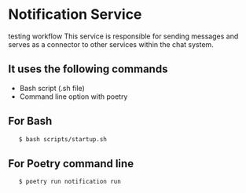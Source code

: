 # Notification Service
testing workflow
This service is responsible for sending messages and serves as a connector to other services within the chat system.


## It uses the following commands

- Bash script (.sh file)
- Command line option with poetry



## For Bash

```bash
   $ bash scripts/startup.sh
```

## For Poetry command line

```bash
   $ poetry run notification run
```

